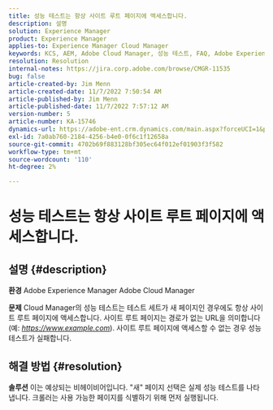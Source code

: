 ```yaml
---
title: 성능 테스트는 항상 사이트 루트 페이지에 액세스합니다.
description: 설명
solution: Experience Manager
product: Experience Manager
applies-to: Experience Manager Cloud Manager
keywords: KCS, AEM, Adobe Cloud Manager, 성능 테스트, FAQ, Adobe Experience Manager, 루트 페이지
resolution: Resolution
internal-notes: https://jira.corp.adobe.com/browse/CMGR-11535
bug: false
article-created-by: Jim Menn
article-created-date: 11/7/2022 7:50:54 AM
article-published-by: Jim Menn
article-published-date: 11/7/2022 7:57:12 AM
version-number: 5
article-number: KA-15746
dynamics-url: https://adobe-ent.crm.dynamics.com/main.aspx?forceUCI=1&pagetype=entityrecord&etn=knowledgearticle&id=f6cd19e2-705e-ed11-9561-6045bd0065f9
exl-id: 7a0ab760-2184-4256-b4e0-0f6c1f12658a
source-git-commit: 4702b69f883128bf305ec64f012ef01903f3f582
workflow-type: tm+mt
source-wordcount: '110'
ht-degree: 2%

---
```


# 성능 테스트는 항상 사이트 루트 페이지에 액세스합니다.

## 설명 {#description}


<b>환경</b>
Adobe Experience Manager Adobe Cloud Manager

<b>문제</b>
Cloud Manager의 성능 테스트는 테스트 세트가 새 페이지인 경우에도 항상 사이트 루트 페이지에 액세스합니다.
사이트 루트 페이지는 경로가 없는 URL을 의미합니다(예: *https://www.example.com*).
사이트 루트 페이지에 액세스할 수 없는 경우 성능 테스트가 실패합니다.


## 해결 방법 {#resolution}


<b>솔루션</b>
이는 예상되는 비헤이비어입니다.
&quot;새&quot; 페이지 선택은 실제 성능 테스트를 나타냅니다.
크롤러는 사용 가능한 페이지를 식별하기 위해 먼저 실행됩니다.

